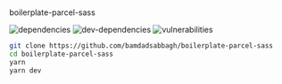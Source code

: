 #

<p>
    boilerplate-parcel-sass
</p>

<p>
    <img alt="dependencies" src="https://img.shields.io/david/bamdadsabbagh/boilerplate-parcel-sass">
    <img alt="dev-dependencies" src="https://img.shields.io/david/dev/bamdadsabbagh/boilerplate-parcel-sass">
    <img alt="vulnerabilities" src="https://img.shields.io/snyk/vulnerabilities/github/bamdadsabbagh/boilerplate-parcel-sass">
</p>

```bash
git clone https://github.com/bamdadsabbagh/boilerplate-parcel-sass
cd boilerplate-parcel-sass
yarn
yarn dev
```
